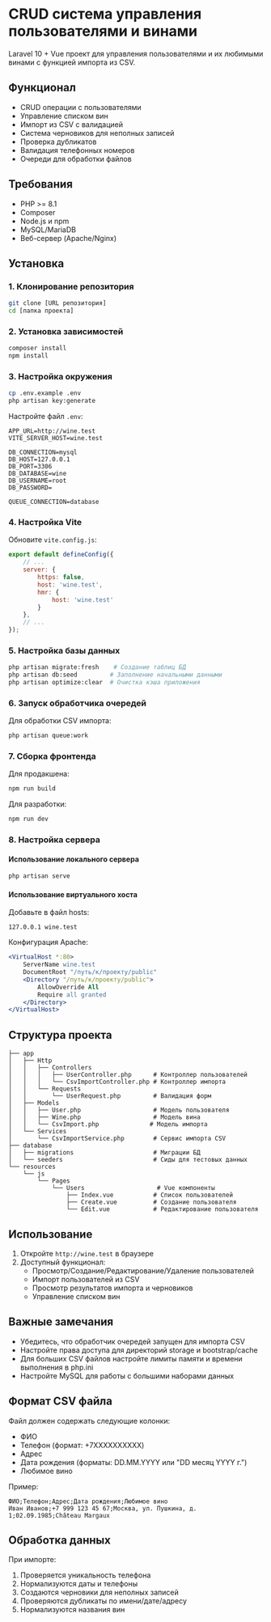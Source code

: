 # CRUD система управления пользователями и винами

Laravel 10 + Vue проект для управления пользователями и их любимыми винами с функцией импорта из CSV.

## Функционал

- CRUD операции с пользователями
- Управление списком вин
- Импорт из CSV с валидацией
- Система черновиков для неполных записей
- Проверка дубликатов
- Валидация телефонных номеров
- Очереди для обработки файлов

## Требования

- PHP >= 8.1
- Composer
- Node.js и npm
- MySQL/MariaDB
- Веб-сервер (Apache/Nginx)

## Установка

### 1. Клонирование репозитория

```bash
git clone [URL репозитория]
cd [папка проекта]
```

### 2. Установка зависимостей

```bash
composer install
npm install
```

### 3. Настройка окружения

```bash
cp .env.example .env
php artisan key:generate
```

Настройте файл `.env`:

```env
APP_URL=http://wine.test
VITE_SERVER_HOST=wine.test

DB_CONNECTION=mysql
DB_HOST=127.0.0.1
DB_PORT=3306
DB_DATABASE=wine
DB_USERNAME=root
DB_PASSWORD=

QUEUE_CONNECTION=database
```

### 4. Настройка Vite

Обновите `vite.config.js`:

```javascript
export default defineConfig({
    // ...
    server: {
        https: false,
        host: 'wine.test',
        hmr: {
            host: 'wine.test'
        }
    },
    // ...
});
```

### 5. Настройка базы данных

```bash
php artisan migrate:fresh    # Создание таблиц БД
php artisan db:seed         # Заполнение начальными данными
php artisan optimize:clear  # Очистка кэша приложения
```

### 6. Запуск обработчика очередей

Для обработки CSV импорта:

```bash
php artisan queue:work
```

### 7. Сборка фронтенда

Для продакшена:
```bash
npm run build
```

Для разработки:
```bash
npm run dev
```

### 8. Настройка сервера

#### Использование локального сервера
```bash
php artisan serve
```

#### Использование виртуального хоста

Добавьте в файл hosts:
```
127.0.0.1 wine.test
```

Конфигурация Apache:
```apache
<VirtualHost *:80>
    ServerName wine.test
    DocumentRoot "/путь/к/проекту/public"
    <Directory "/путь/к/проекту/public">
        AllowOverride All
        Require all granted
    </Directory>
</VirtualHost>
```

## Структура проекта

```
├── app
│   ├── Http
│   │   ├── Controllers
│   │   │   ├── UserController.php      # Контроллер пользователей
│   │   │   └── CsvImportController.php # Контроллер импорта
│   │   └── Requests
│   │       └── UserRequest.php         # Валидация форм
│   ├── Models
│   │   ├── User.php                    # Модель пользователя
│   │   ├── Wine.php                    # Модель вина
│   │   └── CsvImport.php              # Модель импорта
│   └── Services
│       └── CsvImportService.php        # Сервис импорта CSV
├── database
│   ├── migrations                      # Миграции БД
│   └── seeders                         # Сиды для тестовых данных
└── resources
    └── js
        └── Pages
            └── Users                    # Vue компоненты
                ├── Index.vue           # Список пользователей
                ├── Create.vue          # Создание пользователя
                └── Edit.vue            # Редактирование пользователя
```

## Использование

1. Откройте `http://wine.test` в браузере
2. Доступный функционал:
   - Просмотр/Создание/Редактирование/Удаление пользователей
   - Импорт пользователей из CSV
   - Просмотр результатов импорта и черновиков
   - Управление списком вин

## Важные замечания

- Убедитесь, что обработчик очередей запущен для импорта CSV
- Настройте права доступа для директорий storage и bootstrap/cache
- Для больших CSV файлов настройте лимиты памяти и времени выполнения в php.ini
- Настройте MySQL для работы с большими наборами данных

## Формат CSV файла

Файл должен содержать следующие колонки:
- ФИО
- Телефон (формат: +7XXXXXXXXXX)
- Адрес
- Дата рождения (форматы: DD.MM.YYYY или "DD месяц YYYY г.")
- Любимое вино

Пример:
```csv
ФИО;Телефон;Адрес;Дата рождения;Любимое вино
Иван Иванов;+7 999 123 45 67;Москва, ул. Пушкина, д. 1;02.09.1985;Château Margaux
```

## Обработка данных

При импорте:
1. Проверяется уникальность телефона
2. Нормализуются даты и телефоны
3. Создаются черновики для неполных записей
4. Проверяются дубликаты по имени/дате/адресу
5. Нормализуются названия вин